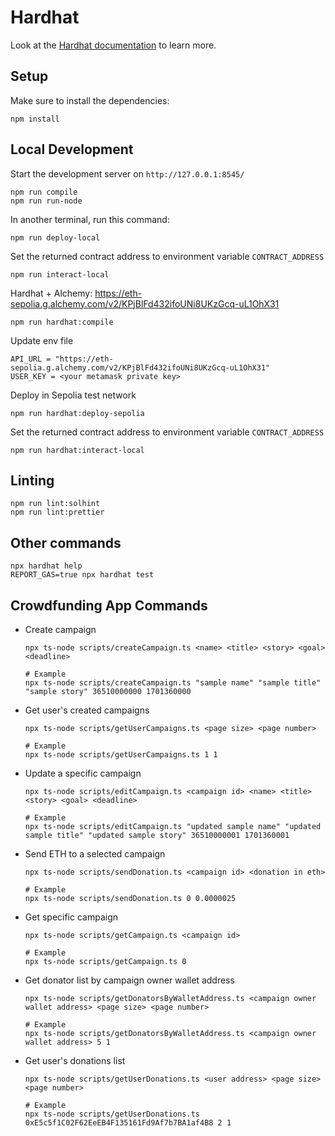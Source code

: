 # Hardhat

Look at the [Hardhat documentation](https://hardhat.org/hardhat-runner/docs/getting-started) to learn more.

## Setup

Make sure to install the dependencies:

```
npm install
```

## Local Development

Start the development server on `http://127.0.0.1:8545/`

```
npm run compile
npm run run-node
```

In another terminal, run this command:

```
npm run deploy-local
```

Set the returned contract address to environment variable `CONTRACT_ADDRESS`

```
npm run interact-local
```

Hardhat + Alchemy: https://eth-sepolia.g.alchemy.com/v2/KPjBlFd432ifoUNi8UKzGcq-uL1OhX31

```
npm run hardhat:compile
```

Update env file

```
API_URL = "https://eth-sepolia.g.alchemy.com/v2/KPjBlFd432ifoUNi8UKzGcq-uL1OhX31"
USER_KEY = <your metamask private key>
```

Deploy in Sepolia test network

```
npm run hardhat:deploy-sepolia
```

Set the returned contract address to environment variable `CONTRACT_ADDRESS`

```
npm run hardhat:interact-local
```

## Linting

```
npm run lint:solhint
npm run lint:prettier
```

## Other commands

```
npx hardhat help
REPORT_GAS=true npx hardhat test
```

## Crowdfunding App Commands

- Create campaign

  ```
  npx ts-node scripts/createCampaign.ts <name> <title> <story> <goal> <deadline>

  # Example
  npx ts-node scripts/createCampaign.ts "sample name" "sample title" "sample story" 36510000000 1701360000
  ```

- Get user's created campaigns

  ```
  npx ts-node scripts/getUserCampaigns.ts <page size> <page number>

  # Example
  npx ts-node scripts/getUserCampaigns.ts 1 1
  ```

- Update a specific campaign

  ```
  npx ts-node scripts/editCampaign.ts <campaign id> <name> <title> <story> <goal> <deadline>

  # Example
  npx ts-node scripts/editCampaign.ts "updated sample name" "updated sample title" "updated sample story" 36510000001 1701360001
  ```

- Send ETH to a selected campaign

  ```
  npx ts-node scripts/sendDonation.ts <campaign id> <donation in eth>

  # Example
  npx ts-node scripts/sendDonation.ts 0 0.0000025
  ```

- Get specific campaign

  ```
  npx ts-node scripts/getCampaign.ts <campaign id>

  # Example
  npx ts-node scripts/getCampaign.ts 0
  ```

- Get donator list by campaign owner wallet address

  ```
  npx ts-node scripts/getDonatorsByWalletAddress.ts <campaign owner wallet address> <page size> <page number>

  # Example
  npx ts-node scripts/getDonatorsByWalletAddress.ts <campaign owner wallet address> 5 1
  ```

- Get user's donations list

  ```
  npx ts-node scripts/getUserDonations.ts <user address> <page size> <page number>

  # Example
  npx ts-node scripts/getUserDonations.ts 0xE5c5f1C02F62EeEB4F135161Fd9Af7b7BA1af4B8 2 1
  ```
